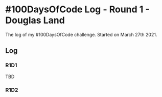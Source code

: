 # #100DaysOfCode Log - Round 1 - Douglas Land

The log of my #100DaysOfCode challenge. Started on March 27th 2021.

## Log

### R1D1 
TBD

### R1D2
